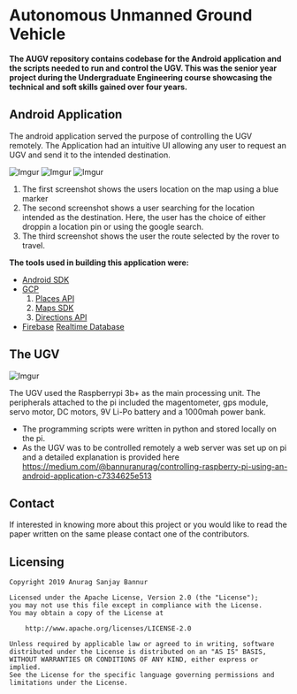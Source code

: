 # Autonomous Unmanned Ground Vehicle
**The AUGV repository contains codebase for the Android application and the scripts needed to run and control the UGV. This was the senior year project during the Undergraduate Engineering course showcasing the technical and soft skills gained over four years.**


## Android Application
The android application served the purpose of controlling the UGV remotely. The Application had an intuitive UI allowing any user to request an UGV and send it to the intended destination.

![Imgur](https://i.imgur.com/1yErWTZ.jpg)       ![Imgur](https://i.imgur.com/XVnxAFw.jpg)  ![Imgur](https://i.imgur.com/SCnjjyP.png)

1. The first screenshot shows the users location on the map using a blue marker
2. The second screenshot shows a user searching for the location intended as the destination. Here, the user has the choice of either droppin a location pin or using the  google search. 
3. The third screenshot shows the user the route selected by the rover to travel.

**The tools used in building this application were:**
- [Android SDK](https://developer.android.com/studio)
- [GCP](https://cloud.google.com)
     1. [Places API](https://console.cloud.google.com/apis/library/places-backend.googleapis.com)
     2. [Maps SDK](https://console.cloud.google.com/apis/library/maps-android-backend.googleapis.com)
     3. [Directions API](https://console.cloud.google.com/google/maps-apis/apis/directions-backend.googleapis.com)
- [Firebase](https://firebase.google.com/)
    [Realtime Database](https://firebase.google.com/docs/database)
    

        

## The UGV 
![Imgur](https://i.imgur.com/KMNgR7X.jpg)

The UGV used the Raspberrypi 3b+ as the main processing unit. The peripherals attached to the pi included the magentometer, gps module, servo motor, DC motors, 9V Li-Po battery and a 1000mah power bank.

* The programming scripts were written in python and stored locally on the pi. 
* As the UGV was to be controlled remotely a web server was set up on pi and a detailed explanation is provided here https://medium.com/@bannuranurag/controlling-raspberry-pi-using-an-android-application-c7334625e513


## Contact
If interested in knowing more about this project or you would like to read the paper written on the same please contact one of the contributors.


## Licensing
```
Copyright 2019 Anurag Sanjay Bannur

Licensed under the Apache License, Version 2.0 (the "License");
you may not use this file except in compliance with the License.
You may obtain a copy of the License at

    http://www.apache.org/licenses/LICENSE-2.0

Unless required by applicable law or agreed to in writing, software
distributed under the License is distributed on an "AS IS" BASIS,
WITHOUT WARRANTIES OR CONDITIONS OF ANY KIND, either express or implied.
See the License for the specific language governing permissions and
limitations under the License.

```
